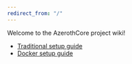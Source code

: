 ```yaml
---
redirect_from: "/"
---
```


Welcome to the AzerothCore project wiki!

- [Traditional setup guide](Installation)
- [Docker setup guide](Install-with-Docker)
